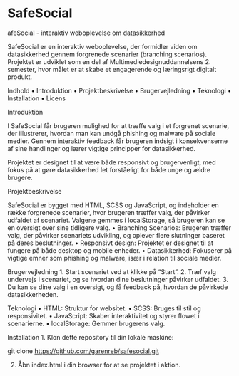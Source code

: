 # SafeSocial

afeSocial - interaktiv weboplevelse om datasikkerhed

SafeSocial er en interaktiv weboplevelse, der formidler viden om datasikkerhed gennem forgrenede scenarier (branching scenarios). Projektet er udviklet som en del af Multimediedesignuddannelsens 2. semester, hvor målet er at skabe et engagerende og læringsrigt digitalt produkt.

Indhold • Introduktion • Projektbeskrivelse • Brugervejledning • Teknologi • Installation • Licens

Introduktion

I SafeSocial får brugeren mulighed for at træffe valg i et forgrenet scenarie, der illustrerer, hvordan man kan undgå phishing og malware på sociale medier. Gennem interaktiv feedback får brugeren indsigt i konsekvenserne af sine handlinger og lærer vigtige principper for datasikkerhed.

Projektet er designet til at være både responsivt og brugervenligt, med fokus på at gøre datasikkerhed let forståeligt for både unge og ældre brugere.

Projektbeskrivelse

SafeSocial er bygget med HTML, SCSS og JavaScript, og indeholder en række forgrenede scenarier, hvor brugeren træffer valg, der påvirker udfaldet af scenariet. Valgene gemmes i localStorage, så brugeren kan se en oversigt over sine tidligere valg. • Branching Scenarios: Brugeren træffer valg, der påvirker scenariets udvikling, og oplever flere slutninger baseret på deres beslutninger. • Responsivt design: Projektet er designet til at fungere på både desktop og mobile enheder. • Datasikkerhed: Fokuserer på vigtige emner som phishing og malware, især i relation til sociale medier.

Brugervejledning 1. Start scenariet ved at klikke på “Start”. 2. Træf valg undervejs i scenariet, og se hvordan dine beslutninger påvirker udfaldet. 3. Du kan se dine valg i en oversigt, og få feedback på, hvordan de påvirkede datasikkerheden.

Teknologi • HTML: Struktur for websitet. • SCSS: Bruges til stil og responsivitet. • JavaScript: Skaber interaktivitet og styrer flowet i scenarierne. • localStorage: Gemmer brugerens valg.

Installation 1. Klon dette repository til din lokale maskine:

git clone https://github.com/garenreb/safesocial.git

2.	Åbn index.html i din browser for at se projektet i aktion. 

